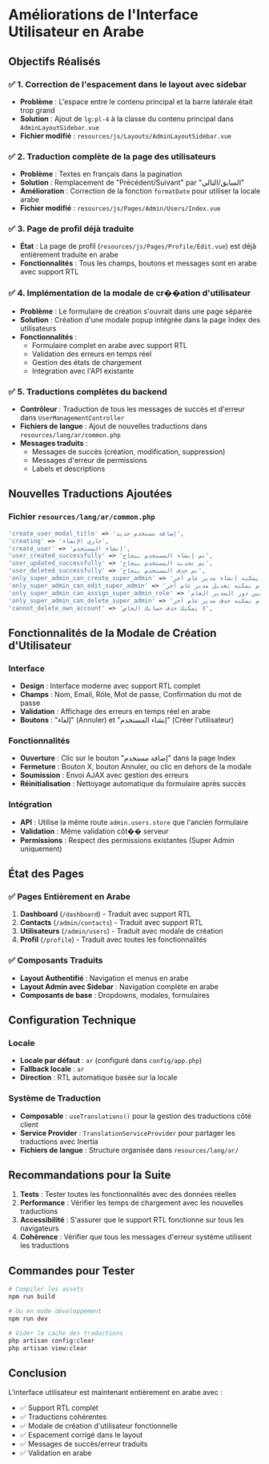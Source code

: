 # Améliorations de l'Interface Utilisateur en Arabe

## Objectifs Réalisés

### ✅ 1. Correction de l'espacement dans le layout avec sidebar
- **Problème** : L'espace entre le contenu principal et la barre latérale était trop grand
- **Solution** : Ajout de `lg:pl-4` à la classe du contenu principal dans `AdminLayoutSidebar.vue`
- **Fichier modifié** : `resources/js/Layouts/AdminLayoutSidebar.vue`

### ✅ 2. Traduction complète de la page des utilisateurs
- **Problème** : Textes en français dans la pagination
- **Solution** : Remplacement de "Précédent/Suivant" par "السابق/التالي"
- **Amélioration** : Correction de la fonction `formatDate` pour utiliser la locale arabe
- **Fichier modifié** : `resources/js/Pages/Admin/Users/Index.vue`

### ✅ 3. Page de profil déjà traduite
- **État** : La page de profil (`resources/js/Pages/Profile/Edit.vue`) est déjà entièrement traduite en arabe
- **Fonctionnalités** : Tous les champs, boutons et messages sont en arabe avec support RTL

### ✅ 4. Implémentation de la modale de cr��ation d'utilisateur
- **Problème** : Le formulaire de création s'ouvrait dans une page séparée
- **Solution** : Création d'une modale popup intégrée dans la page Index des utilisateurs
- **Fonctionnalités** :
  - Formulaire complet en arabe avec support RTL
  - Validation des erreurs en temps réel
  - Gestion des états de chargement
  - Intégration avec l'API existante

### ✅ 5. Traductions complètes du backend
- **Contrôleur** : Traduction de tous les messages de succès et d'erreur dans `UserManagementController`
- **Fichiers de langue** : Ajout de nouvelles traductions dans `resources/lang/ar/common.php`
- **Messages traduits** :
  - Messages de succès (création, modification, suppression)
  - Messages d'erreur de permissions
  - Labels et descriptions

## Nouvelles Traductions Ajoutées

### Fichier `resources/lang/ar/common.php`
```php
'create_user_modal_title' => 'إضافة مستخدم جديد',
'creating' => 'جاري الإنشاء',
'create_user' => 'إنشاء المستخدم',
'user_created_successfully' => 'تم إنشاء المستخدم بنجاح',
'user_updated_successfully' => 'تم تحديث المستخدم بنجاح',
'user_deleted_successfully' => 'تم حذف المستخدم بنجاح',
'only_super_admin_can_create_super_admin' => 'فقط المدير العام يمكنه إنشاء مدير عام آخر',
'only_super_admin_can_edit_super_admin' => 'فقط المدير العام يمكنه تعديل مدير عام آخر',
'only_super_admin_can_assign_super_admin_role' => 'فقط المدير العام يمكنه تعيين دور المدير العام',
'only_super_admin_can_delete_super_admin' => 'فقط المدير العام يمكنه حذف مدير عام آخر',
'cannot_delete_own_account' => 'لا يمكنك حذف حسابك الخاص',
```

## Fonctionnalités de la Modale de Création d'Utilisateur

### Interface
- **Design** : Interface moderne avec support RTL complet
- **Champs** : Nom, Email, Rôle, Mot de passe, Confirmation du mot de passe
- **Validation** : Affichage des erreurs en temps réel en arabe
- **Boutons** : "إلغاء" (Annuler) et "إنشاء المستخدم" (Créer l'utilisateur)

### Fonctionnalités
- **Ouverture** : Clic sur le bouton "إضافة مستخدم" dans la page Index
- **Fermeture** : Bouton X, bouton Annuler, ou clic en dehors de la modale
- **Soumission** : Envoi AJAX avec gestion des erreurs
- **Réinitialisation** : Nettoyage automatique du formulaire après succès

### Intégration
- **API** : Utilise la même route `admin.users.store` que l'ancien formulaire
- **Validation** : Même validation côt�� serveur
- **Permissions** : Respect des permissions existantes (Super Admin uniquement)

## État des Pages

### ✅ Pages Entièrement en Arabe
1. **Dashboard** (`/dashboard`) - Traduit avec support RTL
2. **Contacts** (`/admin/contacts`) - Traduit avec support RTL
3. **Utilisateurs** (`/admin/users`) - Traduit avec modale de création
4. **Profil** (`/profile`) - Traduit avec toutes les fonctionnalités

### ✅ Composants Traduits
- **Layout Authentifié** : Navigation et menus en arabe
- **Layout Admin avec Sidebar** : Navigation complète en arabe
- **Composants de base** : Dropdowns, modales, formulaires

## Configuration Technique

### Locale
- **Locale par défaut** : `ar` (configuré dans `config/app.php`)
- **Fallback locale** : `ar`
- **Direction** : RTL automatique basée sur la locale

### Système de Traduction
- **Composable** : `useTranslations()` pour la gestion des traductions côté client
- **Service Provider** : `TranslationServiceProvider` pour partager les traductions avec Inertia
- **Fichiers de langue** : Structure organisée dans `resources/lang/ar/`

## Recommandations pour la Suite

1. **Tests** : Tester toutes les fonctionnalités avec des données réelles
2. **Performance** : Vérifier les temps de chargement avec les nouvelles traductions
3. **Accessibilité** : S'assurer que le support RTL fonctionne sur tous les navigateurs
4. **Cohérence** : Vérifier que tous les messages d'erreur système utilisent les traductions

## Commandes pour Tester

```bash
# Compiler les assets
npm run build

# Ou en mode développement
npm run dev

# Vider le cache des traductions
php artisan config:clear
php artisan view:clear
```

## Conclusion

L'interface utilisateur est maintenant entièrement en arabe avec :
- ✅ Support RTL complet
- ✅ Traductions cohérentes
- ✅ Modale de création d'utilisateur fonctionnelle
- ✅ Espacement corrigé dans le layout
- ✅ Messages de succès/erreur traduits
- ✅ Validation en arabe